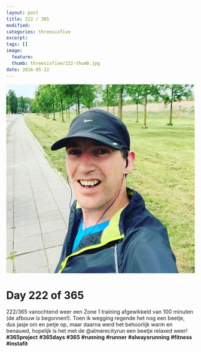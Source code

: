 ```yaml
---
layout: post
title: 222 / 365
modified:
categories: threesixfive
excerpt:
tags: []
image:
  feature: 
  thumb: threesixfive/222-thumb.jpg
date: 2016-05-22
---
```


![222](/images/threesixfive/222.jpg)

# Day 222 of 365

222/365 vanochtend weer een Zone 1 training afgewikkeld van 100 minuten (de afbouw is begonnen!). Toen ik wegging regende het nog een beetje, dus jasje om en petje op, maar daarna werd het behoorlijk warm en benauwd, hopelijk is het met de @almerecityrun een beetje relaxed weer! **\#365project** **\#365days** **\#365** **\#running** **\#runner** **\#alwaysrunning** **\#fitness** **\#instafit**

